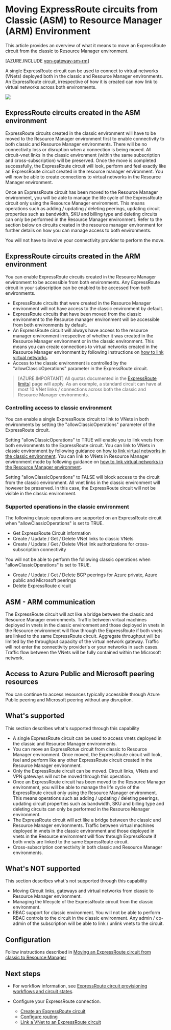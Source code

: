 <properties
   pageTitle="Moving ExpressRoute circuits from Classic to Resource Manager | Microsoft Azure"
   description="This page provides an overview of what you need to know about bridging classic and Resource Manager environments."
   documentationCenter="na"
   services="expressroute"
   authors="ganesr"
   manager="carmonm"
   editor=""/>
<tags
   ms.service="expressroute"
   ms.devlang="na"
   ms.topic="get-started-article"
   ms.tgt_pltfrm="na"
   ms.workload="infrastructure-services"
   ms.date="04/01/2016"
   ms.author="ganesr"/>

# Moving ExpressRoute circuits from Classic (ASM) to Resource Manager (ARM) Environment

This article provides an overview of what it means to move an ExpressRoute circuit from the classic to Resource Manager environment. 

[AZURE.INCLUDE [vpn-gateway-sm-rm](../../includes/vpn-gateway-sm-rm-include.md)]

A single ExpressRoute circuit can be used to connect to virtual networks (VNets) deployed both in the classic and  Resource Manager environments. An ExpressRoute circuit, irrespective of how it is created can now link to virtual networks across both environments.

![](./media/expressroute-move/expressroute-move-1.png)

## ExpressRoute circuits created in the ASM environment

ExpressRoute circuits created in the classic environment will have to be moved to the Resource Manager environment first to enable connectivity to both classic and Resource Manager environments. There will be no connectivity loss or disruption when a connection is being moved. All circuit-vnet links in the classic environment (within the same subscription and cross-subscription) will be preserved. Once the move is completed successfully, the ExpressRoute circuit will look, perform and feel exactly like an ExpressRoute circuit created in the resource manager environment. You will now be able to create connections to virtual networks in the Resource Manager environment. 

Once an ExpressRoute circuit has been moved to the Resource Manager environment, you will be able to manage the life cycle of the ExpressRoute circuit only using the Resource Manager environment. This means operations such as adding / updating / deleting peerings, updating circuit properties such as bandwidth, SKU and billing type and deleting circuits can only be performed in the Resource Manager environment. Refer to the section below on circuits created in the resource manager environment for further details on how you can manage access to both environments.

You will not have to involve your connectivity provider to perform the move. 

## ExpressRoute circuits created in the ARM environment

You can enable ExpressRoute circuits created in the Resource Manager environment to be accessible from both environments. Any ExpressRoute circuit in your subscription can be enabled to be accessed from both environments. 

- ExpressRoute circuits that were created in the Resource Manager environment will not have access to the classic environment by default.
- ExpressRoute circuits that have been moved from the classic environment to the Resource manager environment will be accessible from both environments by default.
- An ExpressRoute circuit will always have access to the resource manager environment irrespective of whether it was created in the Resource Manager environment or in the classic environment. This means you can create connections to virtual networks created in the Resource Manager environment by following instructions on [how to link virtual networks](expressroute-howto-linkvnet-arm.md). 
- Access to the classic environment is controlled by the "allowClassicOperations" parameter in the ExpressRoute circuit. 

>[AZURE.IMPORTANT] All quotas documented in the [ExpressRoute limits](../../includes/expressroute-limits.md)] page will apply. As an example, a standard circuit can have at most 10 VNet links / connections across both the classic and Resource Manager environments. 


### Controlling access to classic environment

You can enable a single ExpressRoute circuit to link to VNets in both environments by setting the "allowClassicOperations" parameter of the ExpressRoute circuit.

Setting "allowClassicOperations" to TRUE will enable you to link vnets from both environments to the ExpressRoute circuit. You can link to VNets in classic environment by following guidance on [how to link virtual networks in the classic environment](expressroute-howto-linkvnet-classic.md). You can link to VNets in Resource Manager environment mode by following guidance on [how to link virtual networks in the Resource Manager environment](expressroute-howto-linkvnet-arm.md).

Setting "allowClassicOperations" to FALSE will block access to the circuit from the classic environment. All vnet links in the classic environment will however be preserved. In this case, the ExpressRoute circuit will not be visible in the classic environment.

### Supported operations in the classic environment

The following classic operations are supported on an ExpressRoute circuit when "allowClassicOperations" is set to TRUE.

 - Get ExpressRoute Circuit information
 - Create / Update / Get / Delete VNet links to classic VNets
 - Create / Update / Get / Delete VNet link authorizations for cross-subscription connectivity

You will not be able to perform the following classic operations when "allowClassicOperations" is set to TRUE.

 - Create / Update / Get / Delete BGP peerings for Azure private, Azure public and Microsoft peerings
 - Delete ExpressRoute circuit

## ASM - ARM communication

The ExpressRoute circuit will act like a bridge between the classic and Resource Manager environments. Traffic between virtual machines deployed in vnets in the classic environment and those deployed in vnets in the Resource environment will flow through the ExpressRoute if both vnets are linked to the same ExpressRoute circuit. Aggregate throughput will be limited by the throughput capacity of the virtual network gateway. Traffic will not enter the connectivity provider's or your networks in such cases. Traffic flow between the VNets will be fully contained within the Microsoft network. 

## Access to Azure Public and Microsoft peering resources

You can continue to access resources typically accessible through Azure Public peering and Microsoft peering without any disruption.  

## What's supported

This section describes what's supported through this capability

 - A single ExpressRoute circuit can be used to access vnets deployed in the classic and Resource Manager environments.
 - You can move an ExpressRotue circuit from classic to Resource Manager environment. Once moved, the ExpressRoute circuit will look, feel and perform like any other ExpressRoute circuit created in the Resource Manager environment.
 - Only the ExpressRoute circuit can be moved. Circuit links, VNets and VPN gateways will not be moved through this operation.
 - Once an ExpressRoute circuit has been moved to the Resource Manager environment, you will be able to manage the life cycle of the ExpressRoute circuit only using the Resource Manager environment. This means operations such as adding / updating / deleting peerings, updating circuit properties such as bandwidth, SKU and billing type and deleting circuits can only be performed in the Resource Manager environment.
 - The ExpressRoute circuit will act like a bridge between the classic and Resource Manager environments. Traffic between virtual machines deployed in vnets in the classic environment and those deployed in vnets in the Resource environment will flow through ExpressRoute if both vnets are linked to the same ExpressRoute circuit. 
 - Cross-subscription connectivity in both classic and Resource Manager environments.

## What's NOT supported

This section describes what's not supported through this capability

 - Moving Circuit links, gateways and virtual networks from classic to Resource Manager environment.
 - Managing the lifecycle of the ExpressRoute circuit from the classic environment.
 - RBAC support for classic environment. You will not be able to perform RBAC controls to the circuit in the classic environment. Any admin / co-admin of the subscription will be able to link / unlink vnets to the circuit.

## Configuration

Follow instructions described in [Moving an ExpressRoute circuit from classic to Resource Manager](expressroute-howto-move-arm.md)

## Next steps

- For workflow information, see [ExpressRoute circuit provisioning workflows and circuit states](expressroute-workflows.md).
- Configure your ExpressRoute connection.

	- [Create an ExpressRoute circuit](expressroute-howto-circuit-arm.md)
	- [Configure routing](expressroute-howto-routing-arm.md)
	- [Link a VNet to an ExpressRoute circuit](expressroute-howto-linkvnet-arm.md)
